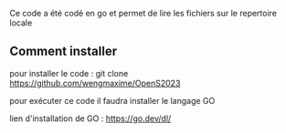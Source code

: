 Ce code a été codé en go et permet de lire les fichiers sur le repertoire locale

## Comment installer

pour installer le code : git clone https://github.com/wengmaxime/OpenS2023

pour exécuter ce code il faudra installer le langage GO

lien d'installation de GO : https://go.dev/dl/